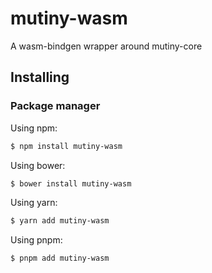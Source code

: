 # mutiny-wasm

A wasm-bindgen wrapper around mutiny-core

## Installing

### Package manager

Using npm:

```bash
$ npm install mutiny-wasm
```

Using bower:

```bash
$ bower install mutiny-wasm
```

Using yarn:

```bash
$ yarn add mutiny-wasm
```

Using pnpm:

```bash
$ pnpm add mutiny-wasm
```